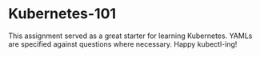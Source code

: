 
# Kubernetes-101

This assignment served as a great starter for learning Kubernetes. YAMLs are specified against questions where necessary. Happy kubectl-ing!
